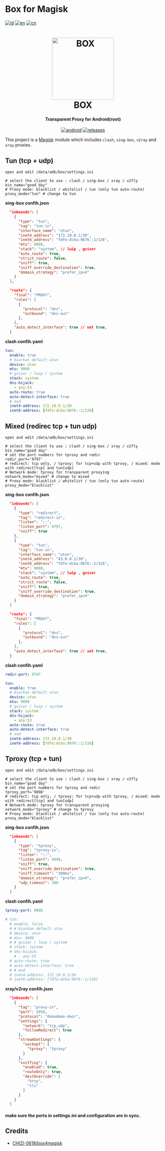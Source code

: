 # Box for Magisk
[![id](https://img.shields.io/badge/id-blue.svg?style=for-the-badge)](docs/index_id.md) [![en](https://img.shields.io/badge/en-blue.svg?style=for-the-badge)](docs/index_en.md) [![cn](https://img.shields.io/badge/cn-blue.svg?style=for-the-badge)](docs/index_cn.md)

<h1 align="center">
  <img src="https://github.com/taamarin/box_for_magisk/blob/master/docs/box.png" alt="BOX" width="200">
  <br>BOX<br>
</h1>
<h4 align="center">Transparent Proxy for Android(root)</h4>


<div align="center">

[![android](https://img.shields.io/badge/Android-3DDC84?style=for-the-badge&logo=android&logoColor=white)]()
[![releases](https://img.shields.io/github/downloads/taamarin/box_for_magisk/total.svg?style=for-the-badge)](https://github.com/taamarin/box_for_magisk/releases)

</div>

This project is a [Magisk](https://github.com/topjohnwu/Magisk) module which includes `clash`, `sing-box`, `v2ray` and `xray` proxies.


## Tun (tcp + udp)

```open and edit /data/adb/box/settings.ini```
```shell
# select the client to use : clash / sing-box / xray / v2fly
bin_name="good day"
# Proxy mode: blacklist / whitelist / tun (only tun auto-route)
proxy_mode="tun" # change to tun
```

**sing-box confih.json**
```json
  "inbounds": [
    {
      "type": "tun",
      "tag": "tun-in",
      "interface_name": "utun",
      "inet4_address": "172.19.0.1/30",
      "inet6_address": "fdfe:dcba:9876::1/126",
      "mtu": 9000,
      "stack": "system", // lwip , gvisor
      "auto_route": true,
      "strict_route": false,
      "sniff": true,
      "sniff_override_destination": true,
      "domain_strategy": "prefer_ipv4"
    }
  ],
```
```json
  "route": {
    "final": "PROXY",
    "rules": [
      {
        "protocol": "dns",
        "outbound": "dns-out"
      },
    ],
    "auto_detect_interface": true // set true, 
  }
```

**clash confih.yaml**
```yaml
tun:
  enable: true
  # biarkan default utun
  device: utun
  mtu: 9000
  # gvisor / lwip / system
  stack: system
  dns-hijack:
    - any:53
  auto-route: true
  auto-detect-interface: true
  # end
  inet4-address: 172.19.0.1/30
  inet6-address: [fdfe:dcba:9876::1/126]
```


## Mixed (redirec tcp + tun udp)

```open and edit /data/adb/box/settings.ini```
```shell
# select the client to use : clash / sing-box / xray / v2fly
bin_name="good day"
# set the port numbers for tproxy and redir
redir_port='9797'
# redirect: tcp only, / tproxy: for tcp+udp with tproxy, / mixed: mode with redirect[tcp] and tun[udp]
# Network mode: tproxy for transparent proxying
network_mode="mixed" # change to mixed
# Proxy mode: blacklist / whitelist / tun (only tun auto-route)
proxy_mode="blacklist"
```

**sing-box confih.json**
```json
  "inbounds": [
    {
      "type": "redirect",
      "tag": "redirect-in",
      "listen": "::",
      "listen_port": 9797,
      "sniff": true
    },
    {
      "type": "tun",
      "tag": "tun-in",
      "interface_name": "utun",
      "inet4_address": "43.0.0.1/30",
      "inet6_address": "fdfe:dcba:9876::1/126",
      "mtu": 9000,
      "stack": "system", // lwip , gvisor
      "auto_route": true,
      "strict_route": false,
      "sniff": true,
      "sniff_override_destination": true,
      "domain_strategy": "prefer_ipv4"
    }
  ]
```
```json
  "route": {
    "final": "PROXY",
    "rules": [
      {
        "protocol": "dns",
        "outbound": "dns-out"
      },
    ],
    "auto_detect_interface": true // set true, 
  }
```

**clash confih.yaml**
```yaml
redir-port: 9797

tun:
  enable: true
  # biarkan default utun
  device: utun
  mtu: 9000
  # gvisor / lwip / system
  stack: system
  dns-hijack:
    - any:53
  auto-route: true
  auto-detect-interface: true
  # end
  inet4-address: 172.19.0.1/30
  inet6-address: [fdfe:dcba:9876::1/126]
```


## Tproxy (tcp + tun)
```open and edit /data/adb/box/settings.ini```
```shell
# select the client to use : clash / sing-box / xray / v2fly
bin_name="good day"
# set the port numbers for tproxy and redir
tproxy_port='9898'
# redirect: tcp only, / tproxy: for tcp+udp with tproxy, / mixed: mode with redirect[tcp] and tun[udp]
# Network mode: tproxy for transparent proxying
network_mode="tproxy" # change to tproxy
# Proxy mode: blacklist / whitelist / tun (only tun auto-route)
proxy_mode="blacklist"
```
 
**sing-box confih.json**
```json
  "inbounds": [
    {
      "type": "tproxy",
      "tag": "tproxy-in",
      "listen": "::",
      "listen_port": 9898,
      "sniff": true,
      "sniff_override_destination": true,
      "sniff_timeout": "300ms",
      "domain_strategy": "prefer_ipv4",
      "udp_timeout": 300
    }
  ]
```

**clash confih.yaml**
```yaml
tproxy-port: 9898

# tun:
  # enable: false
  # # biarkan default utun
  # device: utun
  # mtu: 9000
  # # gvisor / lwip / system
  # stack: system
  # dns-hijack:
    # - any:53
  # auto-route: true
  # auto-detect-interface: true
  # # end
  # inet4-address: 172.19.0.1/30
  # inet6-address: [fdfe:dcba:9876::1/126]
```

**xray/v2ray confih.json**
```json
  "inbounds": [
    {
      "tag": "proxy-in",
      "port": 9898,
      "protocol": "dokodemo-door",
      "settings": {
        "network": "tcp,udp",
        "followRedirect": true
      },
      "streamSettings": {
        "sockopt": {
          "tproxy": "tproxy"
        }
      },
      "sniffing": {
        "enabled": true,
        "routeOnly": true,
        "destOverride": [
          "http",
          "tls"
        ]
      }
    }
  ]
```

#### make sure the ports in settings.ini and configuration are in sync.


## Credits
  - [CHIZI-0618/box4magisk](https://github.com/CHIZI-0618/box4magisk)